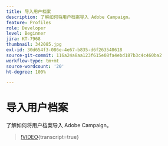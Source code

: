 ```yaml
---
title: 导入用户档案
description: 了解如何将用户档案导入 Adobe Campaign。
feature: Profiles
role: Developer
level: Beginner
jira: KT-7968
thumbnail: 342085.jpg
exl-id: 30d654f3-086e-4e67-b835-d6f263540618
source-git-commit: 116a24a8aa123f615e08fa4ebd187b3c4c460ba2
workflow-type: tm+mt
source-wordcount: '20'
ht-degree: 100%

---
```


# 导入用户档案

了解如何将用户档案导入 Adobe Campaign。

>[!VIDEO](https://video.tv.adobe.com/v/344564?quality=12&learn=on&captions=chi_hans){transcript=true}
